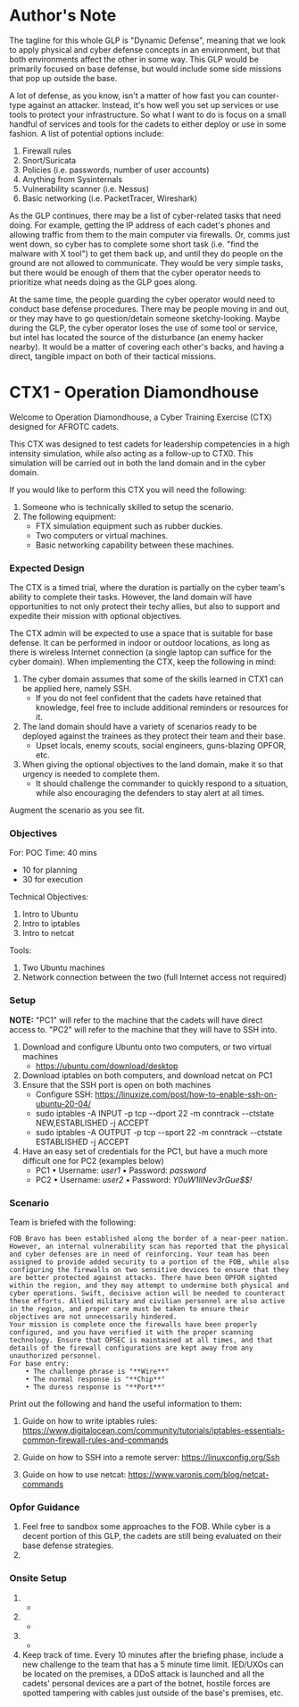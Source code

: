 # Author's Note

The tagline for this whole GLP is "Dynamic Defense", meaning that we look to apply physical and cyber defense concepts in an environment, but that both environments affect the other in some way. This GLP would be primarily focused on base defense, but would include some side missions that pop up outside the base.

A lot of defense, as you know, isn't a matter of how fast you can counter-type against an attacker. Instead, it's how well you set up services or use tools to protect your infrastructure. So what I want to do is focus on a small handful of services and tools for the cadets to either deploy or use in some fashion. A list of potential options include:

1. Firewall rules
2. Snort/Suricata
3. Policies (i.e. passwords, number of user accounts)
4. Anything from Sysinternals
5. Vulnerability scanner (i.e. Nessus)
6. Basic networking (i.e. PacketTracer, Wireshark)

As the GLP continues, there may be a list of cyber-related tasks that need doing. For example, getting the IP address of each cadet's phones and allowing traffic from them to the main computer via firewalls. Or, comms just went down, so cyber has to complete some short task (i.e. "find the malware with X tool") to get them back up, and until they do people on the ground are not allowed to communicate. They would be very simple tasks, but there would be enough of them that the cyber operator needs to prioritize what needs doing as the GLP goes along.

At the same time, the people guarding the cyber operator would need to conduct base defense procedures. There may be people moving in and out, or they may have to go question/detain someone sketchy-looking. Maybe during the GLP, the cyber operator loses the use of some tool or service, but intel has located the source of the disturbance (an enemy hacker nearby). It would be a matter of covering each other's backs, and having a direct, tangible impact on both of their tactical missions.

# CTX1 - Operation Diamondhouse

Welcome to Operation Diamondhouse, a Cyber Training Exercise (CTX) designed for AFROTC cadets.

This CTX was designed to test cadets for leadership competencies in a high intensity simulation, while also acting as a follow-up to CTX0. This simulation will be carried out in both the land domain and in the cyber domain.

If you would like to perform this CTX you will need the following:

1. Someone who is technically skilled to setup the scenario.
2. The following equipment:
    - FTX simulation equipment such as rubber duckies.
    - Two computers or virtual machines.
    - Basic networking capability between these machines.

### Expected Design

The CTX is a timed trial, where the duration is partially on the cyber team's ability to complete their tasks. However, the land domain will have opportunities to not only protect their techy allies, but also to support and expedite their mission with optional objectives.

The CTX admin will be expected to use a space that is suitable for base defense. It can be performed in indoor or outdoor locations, as long as there is wireless Internet connection (a single laptop can suffice for the cyber domain). When implementing the CTX, keep the following in mind:

1. The cyber domain assumes that some of the skills learned in CTX1 can be applied here, namely SSH.
    - If you do not feel confident that the cadets have retained that knowledge, feel free to include additional reminders or resources for it.
2. The land domain should have a variety of scenarios ready to be deployed against the trainees as they protect their team and their base.
    - Upset locals, enemy scouts, social engineers, guns-blazing OPFOR, etc.
3. When giving the optional objectives to the land domain, make it so that urgency is needed to complete them.
    - It should challenge the commander to quickly respond to a situation, while also encouraging the defenders to stay alert at all times.

Augment the scenario as you see fit.

### Objectives

For: POC
Time: 40 mins
 - 10 for planning
 - 30 for execution

Technical Objectives:
1. Intro to Ubuntu
2. Intro to iptables
3. Intro to netcat

Tools:
1. Two Ubuntu machines
2. Network connection between the two (full Internet access not required)

### Setup

**NOTE:** "PC1" will refer to the machine that the cadets will have direct access to. "PC2" will refer to the machine that they will have to SSH into.

1. Download and configure Ubuntu onto two computers, or two virtual machines
    - https://ubuntu.com/download/desktop
2. Download iptables on both computers, and download netcat on PC1
3. Ensure that the SSH port is open on both machines
    - Configure SSH: https://linuxize.com/post/how-to-enable-ssh-on-ubuntu-20-04/
    - sudo iptables -A INPUT -p tcp --dport 22 -m conntrack --ctstate NEW,ESTABLISHED -j ACCEPT
    - sudo iptables -A OUTPUT -p tcp --sport 22 -m conntrack --ctstate ESTABLISHED -j ACCEPT
4. Have an easy set of credentials for the PC1, but have a much more difficult one for PC2 (examples below)
    - PC1
        • Username: _user1_
        • Password: _password_
    - PC2
        • Username: _user2_
        • Password: _Y0uW1llNev3rGue$$!_

### Scenario

Team is briefed with the following:

    FOB Bravo has been established along the border of a near-peer nation. However, an internal vulnerability scan has reported that the physical and cyber defenses are in need of reinforcing. Your team has been assigned to provide added security to a portion of the FOB, while also configuring the firewalls on two sensitive devices to ensure that they are better protected against attacks. There have been OPFOR sighted within the region, and they may attempt to undermine both physical and cyber operations. Swift, decisive action will be needed to counteract these efforts. Allied military and civilian personnel are also active in the region, and proper care must be taken to ensure their objectives are not unnecessarily hindered.
    Your mission is complete once the firewalls have been properly configured, and you have verified it with the proper scanning technology. Ensure that OPSEC is maintained at all times, and that details of the firewall configurations are kept away from any unauthorized personnel. 
    For base entry:
        • The challenge phrase is "**Wire**"
        • The normal response is "**Chip**"
        • The duress response is "**Port**"

Print out the following and hand the useful information to them:

1. Guide on how to write iptables rules: https://www.digitalocean.com/community/tutorials/iptables-essentials-common-firewall-rules-and-commands

2. Guide on how to SSH into a remote server: https://linuxconfig.org/Ssh

3. Guide on how to use netcat: https://www.varonis.com/blog/netcat-commands

### Opfor Guidance

1. Feel free to sandbox some approaches to the FOB. While cyber is a decent portion of this GLP, the cadets are still being evaluated on their base defense strategies.
2. 

### Onsite Setup
1. -
2. -
3. -
4. Keep track of time. Every 10 minutes after the briefing phase, include a new challenge to the team that has a 5 minute time limit. IED/UXOs can be located on the premises, a DDoS attack is launched and all the cadets' personal devices are a part of the botnet, hostile forces are spotted tampering with cables just outside of the base's premises, etc. 
